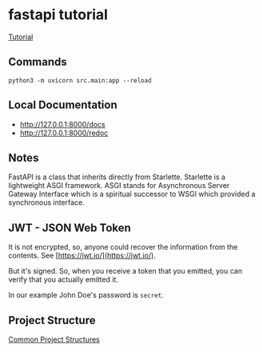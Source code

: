 # fastapi tutorial

[Tutorial](https://fastapi.tiangolo.com/tutorial/)

## Commands

```
python3 -m uvicorn src.main:app --reload
```

## Local Documentation

- http://127.0.0.1:8000/docs
- http://127.0.0.1:8000/redoc

## Notes

FastAPI is a class that inherits directly from Starlette. Starlette is a lightweight ASGI framework. ASGI stands for Asynchronous Server Gateway Interface which is a spiritual successor to WSGI which provided a synchronous interface.

## JWT - JSON Web Token

It is not encrypted, so, anyone could recover the information from the contents. See [https://jwt.io/](https://jwt.io/).

But it's signed. So, when you receive a token that you emitted, you can verify that you actually emitted it.

In our example John Doe's password is `secret`.

## Project Structure

[Common Project Structures](https://iq-inc.com/importerror-attempted-relative-import/#common-project-structures)
